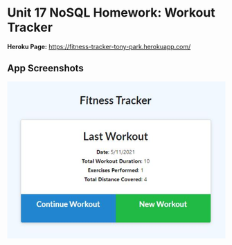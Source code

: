 # Unit 17 NoSQL Homework: Workout Tracker

**Heroku Page:** https://fitness-tracker-tony-park.herokuapp.com/

## App Screenshots

![Screenshot1](./public/images/screenshot1.JPG)
